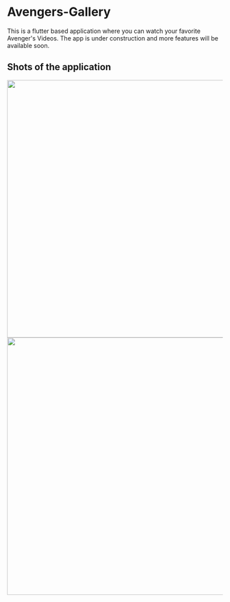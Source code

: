 # Avengers-Gallery
This is a flutter based application where you can watch your favorite Avenger's Videos. The app is under construction and more features will be available soon. 

## Shots of the application

<img src = "https://user-images.githubusercontent.com/23660137/40890890-9d79ab7e-679a-11e8-9d0c-99087b3a9cef.png" height=600px/>     <img src="https://user-images.githubusercontent.com/23660137/40892253-18c4e124-67b2-11e8-8716-fceb06921420.png" height=600px/>
